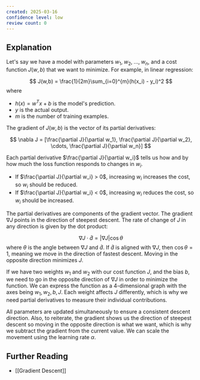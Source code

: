 ```yaml
---
created: 2025-03-16
confidence level: low
review count: 0
---
```

## Explanation
Let's say we have a model with parameters $w_1,\; w_2,\; ...,\; w_n$, and a cost function $J(w,b)$ that we want to minimize. For example, in linear regression:

$$
J(w,b) = \frac{1}{2m}\sum_{i=0}^{m}(h(x_i) - y_i)^2
$$
where
- $h(x) = w^Tx + b$ is the model's prediction.
- $y$ is the actual output.
- $m$ is the number of training examples.

The gradient of $J(w,b)$ is the vector of its partial derivatives:

$$
\nabla J = [\frac{\partial J}{\partial w_1}, \frac{\partial J}{\partial w_2}, \cdots, \frac{\partial J}{\partial w_n}]
$$

Each partial derivative $\frac{\partial J}{\partial w_i}$ tells us how and by how much the loss function responds to changes in $w_i$.
- If $\frac{\partial J}{\partial w_i} > 0$, increasing $w_i$ increases the cost, so $w_i$ should be reduced.
- If $\frac{\partial J}{\partial w_i} < 0$, increasing $w_i$ reduces the cost, so $w_i$ should be increased.

The partial derivatives are components of the gradient vector. The gradient $\nabla J$ points in the direction of steepest descent. The rate of change of $J$ in any direction is given by the dot product:

$$
\nabla J \cdot \hat d = |\nabla J| \cos \theta
$$
where $\theta$ is the angle between $\nabla J$ and $\hat d$. If $\hat d$ is aligned with $\nabla J$, then $\cos \theta = 1$, meaning we move in the direction of fastest descent. Moving in the opposite direction minimizes $J$.

If we have two weights $w_1$ and $w_2$ with our cost function $J$, and the bias $b$, we need to go in the opposite direction of  $\nabla J$ in order to minimize the function. We can express the function as a 4-dimensional graph with the axes being $w_1, w_2, b, J$. Each weight affects $J$ differently, which is why we need partial derivatives to measure their individual contributions.

All parameters are updated simultaneously to ensure a consistent descent direction. Also, to reiterate, the gradient shows us the direction of steepest descent so moving in the opposite direction is what we want, which is why we subtract the gradient from the current value. We can scale the movement using the learning rate $\alpha$.
## Further  Reading
- [[Gradient Descent]]